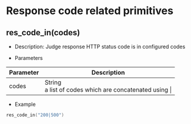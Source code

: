 # Response code related primitives

## res_code_in(codes)
* Description: Judge response HTTP status code is in configured codes

* Parameters

| Parameter | Description |
| --------- | ---------- |
| codes | String<br>a list of codes which are concatenated using &#124; |


* Example

```go
res_code_in("200|500")
```
